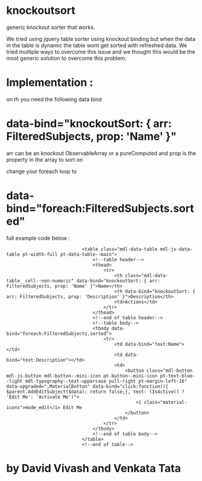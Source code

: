 # knockoutsort
generic knockout sorter that works.

We tried using jquery table sorter using knockout binding but when the data in the table is dynamic the table wont get sorted with refreshed data. We tried multiple ways to overcome this issue and we thought this would be the most generic solution to overcome this problem. 


# Implementation : 
on th you need the following data bind 
# data-bind="knockoutSort: { arr: FilteredSubjects, prop: 'Name' }"
arr can be an knockout ObservableArray or a pureComputed and prop is the property in the array to sort on

change your foreach loop to 
# data-bind="foreach:FilteredSubjects.sorted"

full example code below : 
<!--table-->
                                <table class="mdl-data-table mdl-js-data-table pt-width-full pt-data-table--main">
                                    <!--table header-->
                                    <thead>
                                        <tr>
                                            <th class="mdl-data-table__cell--non-numeric" data-bind="knockoutSort: { arr: FilteredSubjects, prop: 'Name' }">Name</th>
                                            <th data-bind="knockoutSort: { arr: FilteredSubjects, prop: 'Description' }">Description</th>
                                            <td>Actions</td>
                                        </tr>
                                    </thead>
                                    <!--end of table header-->
                                    <!--table body-->
                                    <tbody data-bind="foreach:FilteredSubjects.sorted">
                                        <tr>
                                            <td data-bind="text:Name"></td>
                                            <td data-bind="text:Description"></td>
                                            <td>
                                                <button class="mdl-button mdl-js-button mdl-button--mini-icon pt-button--mini-icon pt-text-blue--light mdl-typography--text-uppercase pull-right pt-margin-left-16" data-upgraded=",MaterialButton" data-bind="click:function(){ $parent.AddEditSubject($data); return false;}, text: (IsActive() ? 'Edit Me': 'Activate Me')">
                                                    <i class="material-icons">mode_edit</i> Edit Me
                                                </button>
                                            </td>
                                        </tr>
                                    </tbody>
                                    <!--end of table body-->
                                </table>
                                <!--end of table-->
                                
 # by David Vivash and Venkata Tata
